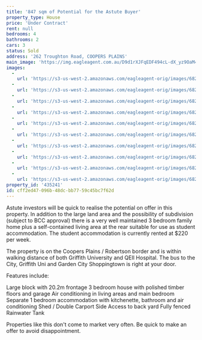 ```yaml
---
title: '847 sqm of Potential for the Astute Buyer'
property_type: House
price: 'Under Contract'
rent: null
bedrooms: 4
bathrooms: 2
cars: 3
status: Sold
address: '262 Troughton Road, COOPERS PLAINS'
main_image: 'https://img.eagleagent.com.au/D9d1rXJFqEDF494cL-dX_yz9OaM=/1280x854/smart/https://s3-us-west-2.amazonaws.com/eagleagent-orig/images/6822111/117037179-image-M.jpg'
images:
  -
    url: 'https://s3-us-west-2.amazonaws.com/eagleagent-orig/images/6822120/117037179-image-I.jpg'
  -
    url: 'https://s3-us-west-2.amazonaws.com/eagleagent-orig/images/6822119/117037179-image-H.jpg'
  -
    url: 'https://s3-us-west-2.amazonaws.com/eagleagent-orig/images/6822118/117037179-image-G.jpg'
  -
    url: 'https://s3-us-west-2.amazonaws.com/eagleagent-orig/images/6822117/117037179-image-F.jpg'
  -
    url: 'https://s3-us-west-2.amazonaws.com/eagleagent-orig/images/6822116/117037179-image-E.jpg'
  -
    url: 'https://s3-us-west-2.amazonaws.com/eagleagent-orig/images/6822115/117037179-image-D.jpg'
  -
    url: 'https://s3-us-west-2.amazonaws.com/eagleagent-orig/images/6822114/117037179-image-C.jpg'
  -
    url: 'https://s3-us-west-2.amazonaws.com/eagleagent-orig/images/6822113/117037179-image-B.jpg'
  -
    url: 'https://s3-us-west-2.amazonaws.com/eagleagent-orig/images/6822112/117037179-image-A.jpg'
  -
    url: 'https://s3-us-west-2.amazonaws.com/eagleagent-orig/images/6822111/117037179-image-M.jpg'
property_id: '435241'
id: cff2ed47-096b-48dc-bb77-59c45bc7f62d
---
```

Astute investors will be quick to realise the potential on offer in this property. In addition to the large land area and the possibility of subdivision (subject to BCC approval) there is a very well maintained 3 bedroom family home plus a self-contained living area at the rear suitable for use as student accommodation. The student accommodation is currently rented at $220 per week.

The property is on the Coopers Plains / Robertson border and is within walking distance of both Griffith University and QEII Hospital. The bus to the City, Griffith Uni and Garden City Shoppingtown is right at your door.

Features include:

Large block with 20.2m frontage
3 bedroom house with polished timber floors and garage
Air conditioning in living areas and main bedroom
Separate 1 bedroom accommodation with kitchenette, bathroom and air conditioning
Shed / Double Carport
Side Access to back yard
Fully fenced
Rainwater Tank

Properties like this don't come to market very often. Be quick to make an offer to avoid disappointment.